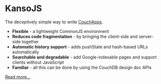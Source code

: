 # KansoJS

The deceptively simple way to write [CouchApps](http://couchapp.org).

* __Flexible__ - a lightweight CommonJS environment
* __Reduces code fragmentation__ - by bringing the client-side and server-side together
* __Automatic history support__ - adds pushState and hash-based URLs automatically
* __Searchable and degradable__ - add Google-indexable pages and support clients without JavaScript
* __Familiar__ - all this can be done by using the CouchDB design doc APIs

[Read more...](http://kansojs.org)
